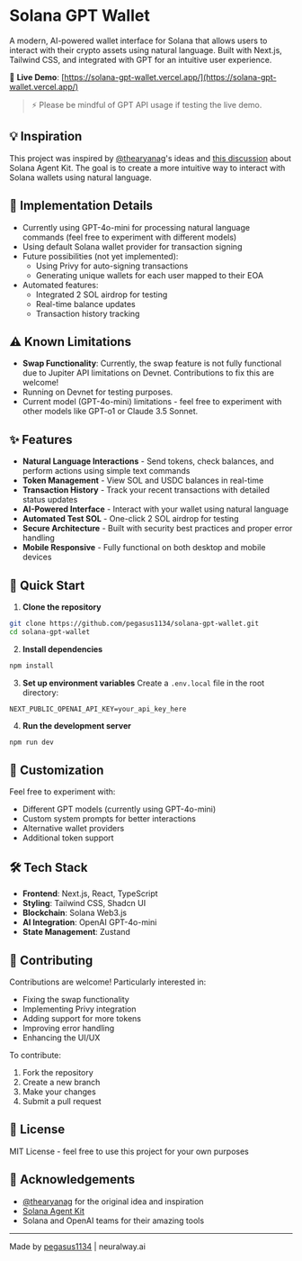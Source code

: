# Solana GPT Wallet

A modern, AI-powered wallet interface for Solana that allows users to interact with their crypto assets using natural language. Built with Next.js, Tailwind CSS, and integrated with GPT for an intuitive user experience.

🔗 **Live Demo**: [https://solana-gpt-wallet.vercel.app/](https://solana-gpt-wallet.vercel.app/)

> ⚡ Please be mindful of GPT API usage if testing the live demo.

## 💡 Inspiration

This project was inspired by [@thearyanag](https://github.com/thearyanag)'s ideas and [this discussion](https://github.com/sendaifun/solana-agent-kit/issues/126) about Solana Agent Kit. The goal is to create a more intuitive way to interact with Solana wallets using natural language.

## 🎯 Implementation Details

- Currently using GPT-4o-mini for processing natural language commands (feel free to experiment with different models)
- Using default Solana wallet provider for transaction signing
- Future possibilities (not yet implemented):
    - Using Privy for auto-signing transactions
    - Generating unique wallets for each user mapped to their EOA
- Automated features:
    - Integrated 2 SOL airdrop for testing
    - Real-time balance updates
    - Transaction history tracking

## ⚠️ Known Limitations

- **Swap Functionality**: Currently, the swap feature is not fully functional due to Jupiter API limitations on Devnet. Contributions to fix this are welcome!
- Running on Devnet for testing purposes.
- Current model (GPT-4o-mini) limitations - feel free to experiment with other models like GPT-o1 or Claude 3.5 Sonnet.

## ✨ Features

- **Natural Language Interactions** - Send tokens, check balances, and perform actions using simple text commands
- **Token Management** - View SOL and USDC balances in real-time
- **Transaction History** - Track your recent transactions with detailed status updates
- **AI-Powered Interface** - Interact with your wallet using natural language
- **Automated Test SOL** - One-click 2 SOL airdrop for testing
- **Secure Architecture** - Built with security best practices and proper error handling
- **Mobile Responsive** - Fully functional on both desktop and mobile devices

## 🚀 Quick Start

1. **Clone the repository**
```bash
git clone https://github.com/pegasus1134/solana-gpt-wallet.git
cd solana-gpt-wallet
```

2. **Install dependencies**
```bash
npm install
```

3. **Set up environment variables**
   Create a `.env.local` file in the root directory:
```env
NEXT_PUBLIC_OPENAI_API_KEY=your_api_key_here
```

4. **Run the development server**
```bash
npm run dev
```

## 🔧 Customization

Feel free to experiment with:
- Different GPT models (currently using GPT-4o-mini)
- Custom system prompts for better interactions
- Alternative wallet providers
- Additional token support

## 🛠 Tech Stack

- **Frontend**: Next.js, React, TypeScript
- **Styling**: Tailwind CSS, Shadcn UI
- **Blockchain**: Solana Web3.js
- **AI Integration**: OpenAI GPT-4o-mini
- **State Management**: Zustand

## 🤝 Contributing

Contributions are welcome! Particularly interested in:
- Fixing the swap functionality
- Implementing Privy integration
- Adding support for more tokens
- Improving error handling
- Enhancing the UI/UX

To contribute:
1. Fork the repository
2. Create a new branch
3. Make your changes
4. Submit a pull request

## 📄 License

MIT License - feel free to use this project for your own purposes

## 👏 Acknowledgements

- [@thearyanag](https://github.com/thearyanag) for the original idea and inspiration
- [Solana Agent Kit](https://github.com/sendaifun/solana-agent-kit)
- Solana and OpenAI teams for their amazing tools

---

Made by [pegasus1134](https://github.com/pegasus1134) | neuralway.ai
